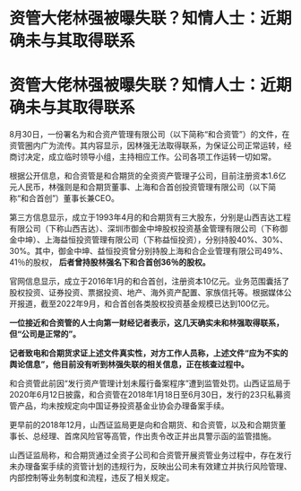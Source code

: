 # 资管大佬林强被曝失联？知情人士：近期确未与其取得联系

# 资管大佬林强被曝失联？知情人士：近期确未与其取得联系

8月30日，一份署名为和合资产管理有限公司（以下简称“和合资管”）的文件，在资管圈内广为流传。其内容显示，因林强无法取得联系，为保证公司正常运转，经商讨决定，成立临时领导小组，主持相应工作。公司各项工作运转一切如常。

根据公开信息，和合资管是和合期货的全资资产管理子公司，目前注册资本1.6亿元人民币，林强则是和合期货董事、上海和合首创投资管理有限公司（以下简称“和合首创”）董事长兼CEO。

第三方信息显示，成立于1993年4月的和合期货有三大股东，分别是山西吉达工程有限公司（下称山西吉达）、深圳市御金中坤股权投资基金管理有限公司（下称御金中坤）、上海益恒投资管理有限公司（下称益恒投资），分别持股40%、30%、30%。其中，御金中坤、益恒投资曾分别持股上海和合企业管理有限公司49%、41％的股权，
**后者曾持股林强名下和合首创36％的股权。**

官网信息显示，成立于2016年1月的和合首创，注册资本10亿元。业务范围囊括了股权投资、证券投资、票据投资、地产、海外资产配置、家族信托等。根据媒体公开报道，截至2022年9月，和合首创各类股权投资基金规模已达到100亿元。

**一位接近和合资管的人士向第一财经记者表示，这几天确实未和林强取得联系，但“公司是正常的”。**

**记者致电和合期货求证上述文件真实性，对方工作人员称，上述文件“应为不实的舆论信息”，他目前没有听到林强失联的相关信息，正在核查过程中。**

和合资管此前因“发行资产管理计划未履行备案程序”遭到监管处罚。山西证监局于2020年6月12日披露，和合资管在2018年1月18日至6月30日，发行的23只私募资管产品，均未按规定向中国证券投资基金业协会办理备案手续。

更早前的2018年12月，山西证监局更是向和合期货、和合资管，以及和合期货董事长、总经理、首席风险官等高管，作出责令改正并出具警示函的监管措施。

山西证监局称，和合期货通过全资子公司和合资管开展资管业务过程中，存在发行未办理备案手续的资管计划的违规行为，反映出公司未有效建立并执行风险管理、内部控制等业务制度和流程，违反了相关规定。


